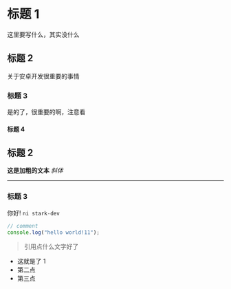 # 标题 1

这里要写什么，其实没什么

## 标题 2

关于安卓开发很重要的事情

### 标题 3

是的了，很重要的啊，注意看

#### 标题 4

## 标题 2

**这是加粗的文本** _斜体_

---

### 标题 3

你好! `ni stark-dev`

```ts
// comment
console.log("hello world!11");
```

> 引用点什么文字好了

- 这就是了 1
- 第二点
- 第三点
